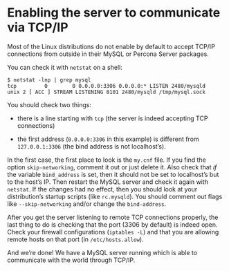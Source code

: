 # Enabling the server to communicate via TCP/IP

Most of the Linux distributions do not enable by default to accept TCP/IP
connections from outside in their MySQL or Percona Server packages.

You can check it with `netstat` on a shell:

```shell
$ netstat -lnp | grep mysql
tcp         0        0 0.0.0.0:3306 0.0.0.0:* LISTEN 2480/mysqld
unix 2 [ ACC ] STREAM LISTENING 8101 2480/mysqld /tmp/mysql.sock
```

You should check two things:

* there is a line starting with `tcp` (the server is indeed accepting TCP connections)


* the first address (`0.0.0.0:3306` in this example) is different from `127.0.0.1:3306` (the bind address is not localhost’s).

In the first case, the first place to look is the `my.cnf` file. If you
find the option `skip-networking`, comment it out or just delete it. Also
check that *if* the variable `bind_address` is set, then it should not be
set to localhost’s but to the host’s IP. Then restart the MySQL server and
check it again with `netstat`. If the changes had no effect, then
you should look at your distribution’s startup scripts (like `rc.mysqld`).
You should comment out flags like `--skip-networking` and/or change
the `bind-address`.

After you get the server listening to remote TCP connections properly, the
last thing to do is checking that the port (3306 by default) is indeed
open. Check your firewall configurations (`iptables -L`) and that you are
allowing remote hosts on that port (in `/etc/hosts.allow`).

And we’re done! We have a MySQL server running which is able to communicate
with the world through TCP/IP.
